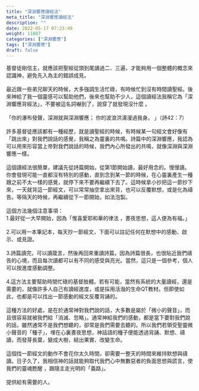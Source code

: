 ```yaml
---
title: "深淵響應讀經法"
meta_title: "深淵響應讀經法"
description: ""
date: 2022-05-17 07:23:49
weight: 11807
categories: ["深淵響應"]
tags: ["深淵響應"]
draft: false
---
```


基督徒剛信主，就應該把聖經從頭到尾讀過二、三遍，才能夠用一個整體的概念來認識神，避免先入為主的錯誤成見。<br />
<br />
最近跟一些弟兄聊天的時候，大多強調生活忙碌，有時候忙到沒有時間讀聖經。後來神給了我一個靈感可以幫助他們，後來也幫助不少人，這個讀經法我稱它為「深淵響應背經法」，不要被這名詞嚇到了，說穿了就發現沒什麼 。<br />
<br />
「你的瀑布發聲，深淵就與深淵響應； 你的波浪洪濤漫過我身。 」（詩42：7）<br />
<br />
許多基督徒應該都有一種經歷，就是讀聖經的時候，有時候某一句經文會好像有「跳出來」對我們說話的感覺，我稱之為靈裏的共鳴。詩篇中的深淵響應，我認為可以用來形容當上帝對我們說話的時候，我們內心所發出的共鳴，就像深淵與深淵響應一樣。<br />
<br />
這個讀經法很簡單，建議先從詩篇開始，從第1節開始讀，最好用念的。慢慢讀。你會發現可能一直都沒有特別的感動，直到念到某一節的時候，在心靈裏產生一種跟之前不太一樣的感覺，就停下來不要再繼續下去了。這時候拿小抄把這一節抄下來，一天就背這一節經文，可以常常抽空拿出來背，也可以反覆默想，或是化為禱告。等隔天的時候，再繼續從下一節開始，如法泡製。<br />
<br />
這個方法幾個注意事項：<br />
1.最好從一大早開始，因為「惟喜愛耶和華的律法 ，晝夜思想，這人便為有福。」<br />
<br />
2.可以用一本筆記本，每天抄一節經文，下面可以註記任何在默想中的感動、啟示、或見證。<br />
<br />
3.詩篇讀完，可以讀箴言，然後再回來重讀詩篇，因為詩篇很長，也很貼近我們禱告的心境，而且每次讀都可以有不同的感受與亮光。當然，這只是一個參考，個人可以按進度感動調整。<br />
<br />
4.這方法主要幫助時間忙碌的基督肢體。若有可能，當然有系統的大量讀經，還是需要的，就像許多人自己有讀經進度，或是採用活潑的生命QT教材。但即使如此，也都是可以找出一節感動的經文反覆背誦的。<br />
<br />
這種方法的好處，是在於通常神對我們說的話，大多數是屬於「微小的聲音」，而且很容易就被我們給「消滅、忽略」。通常神給我們的感動，都是當下要對我們說的話，雖然通常不是我們想聽的，卻常是我們需要去聽的。所以我們若領受聖靈微小聲音的「種子」，埋在心裏晝夜思想，神話語的種子便能透過背誦、默想、禱讀，而發芽長葉，變成大樹，結出果實、改變生命。<br />
<br />
這個找一節經文的動作不會花你太久時間，卻需要一整天的時間來維持默想與禱讀。日子久了，我相信神的話就能夠取代我們心中無數惡者的負面思想與謊言，使我們的靈魂甦醒 ，跟隨主走光明的「義路」。<br />
<br />
提供給有需要的人。
        